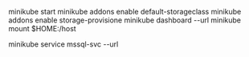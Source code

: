 minikube start
minikube addons enable default-storageclass
minikube addons enable storage-provisione
minikube dashboard --url
minikube mount $HOME:/host

minikube service mssql-svc --url 